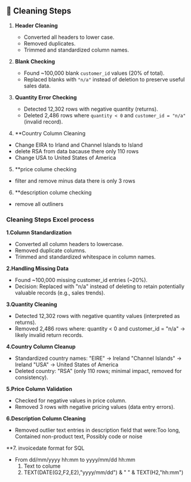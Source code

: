 

## 🔧 Cleaning Steps

1. **Header Cleaning**
   - Converted all headers to lower case.
   - Removed duplicates.
   - Trimmed and standardized column names.

2. **Blank Checking**
   - Found ~100,000 blank `customer_id` values (20% of total).
   - Replaced blanks with `"n/a"` instead of deletion to preserve useful sales data.

3. **Quantity Error Checking**
   - Detected 12,302 rows with negative quantity (returns).
   - Deleted 2,486 rows where `quantity < 0` and `customer_id = "n/a"` (invalid record).

4. **Country Column Cleaning
- Change EIRA to Irland and Channel Islands to Island
- delete RSA from data bacause there only 110 rows
- Change USA to United States of America

5. **price colume checking 
- filter and remove minus data there is only 3 rows

6. **description colume checking
- remove all outliners


### Cleaning Steps Excel process
**1.Column Standardization**
   - Converted all column headers to lowercase.
   - Removed duplicate columns.
   - Trimmed and standardized whitespace in column names.

**2.Handling Missing Data**
- Found ~100,000 missing customer_id entries (~20%).
- Decision: Replaced with "n/a" instead of deleting to retain potentially valuable records (e.g., sales trends).

**3.Quantity Cleaning**
- Detected 12,302 rows with negative quantity values (interpreted as returns).
- Removed 2,486 rows where: quantity < 0 and customer_id = "n/a" → likely invalid return records.

**4.Country Column Cleanup**
- Standardized country names: "EIRE" → Ireland "Channel Islands" → Ireland "USA" → United States of America
- Deleted country: "RSA" (only 110 rows; minimal impact, removed for consistency).

**5.Price Column Validation**
- Checked for negative values in price column.
- Removed 3 rows with negative pricing values (data entry errors).

**6.Description Column Cleaning**
- Removed outlier text entries in description field that were:Too long, Contained non-product text, Possibly code or noise

**7. invoicedate format for SQL
- From dd/mm/yyyy hh:mm to yyyy/mm/dd hh:mm 
  1. Text to colume
  2. TEXT(DATE(G2,F2,E2),"yyyy/mm/dd") & " " & TEXT(H2,"hh:mm")
